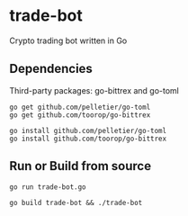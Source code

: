 # trade-bot
Crypto trading bot written in Go

## Dependencies

Third-party packages: go-bittrex and go-toml
```
go get github.com/pelletier/go-toml
go get github.com/toorop/go-bittrex

go install github.com/pelletier/go-toml
go install github.com/toorop/go-bittrex
```
## Run or Build from source

```
go run trade-bot.go
```

```
go build trade-bot && ./trade-bot
```
